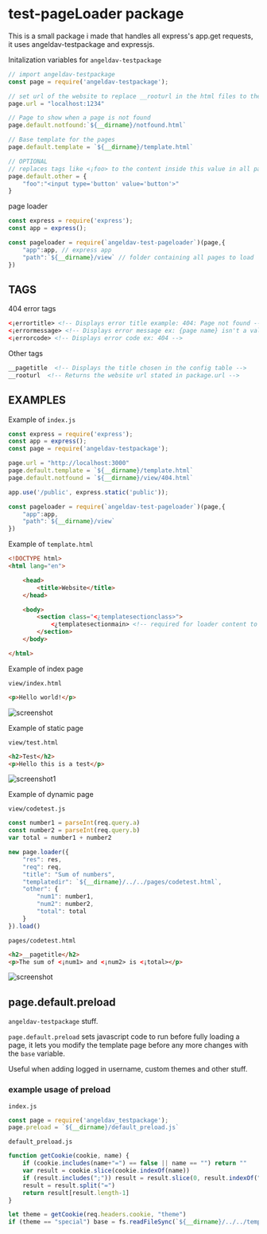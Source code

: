 # test-pageLoader package
This is a small package i made that handles all express's app.get requests, it uses angeldav-testpackage and expressjs.

Initalization variables for ``angeldav-testpackage``
```javascript
// import angeldav-testpackage
const page = require('angeldav-testpackage');

// set url of the website to replace __rooturl in the html files to the chosen url
page.url = "localhost:1234" 

// Page to show when a page is not found
page.default.notfound:`${__dirname}/notfound.html` 

// Base template for the pages
page.default.template = `${__dirname}/template.html` 

// OPTIONAL
// replaces tags like <¡foo> to the content inside this value in all pages
page.default.other = {
    "foo":"<input type='button' value='button'>" 
}
```

page loader
```javascript
const express = require('express');
const app = express();

const pageloader = require(`angeldav-test-pageloader`)(page,{
    "app":app, // express app
    "path":`${__dirname}/view` // folder containing all pages to load
})
```

## TAGS

404 error tags
```html
<¡errortitle> <!-- Displays error title example: 404: Page not found -->
<¡errormessage> <!-- Displays error message ex: {page name} isn't a valid page -->
<¡errorcode> <!-- Displays error code ex: 404 -->
```

Other tags
```html
__pagetitle  <!-- Displays the title chosen in the config table -->
__rooturl  <!-- Returns the website url stated in package.url -->
```

## EXAMPLES

Example of ``index.js``
```javascript
const express = require('express');
const app = express();
const page = require('angeldav-testpackage');

page.url = "http://localhost:3000"
page.default.template = `${__dirname}/template.html`
page.default.notfound = `${__dirname}/view/404.html`

app.use('/public', express.static('public'));

const pageloader = require(`angeldav-test-pageloader`)(page,{
    "app":app,
    "path":`${__dirname}/view`
})
```

Example of ``template.html``
```html
<!DOCTYPE html>
<html lang="en">

    <head>
        <title>Website</title>
    </head>

    <body>
        <section class="<¿templatesectionclass>">
            <¿templatesectionmain> <!-- required for loader content to show -->
        </section>
    </body>

</html>
```
Example of index page

``view/index.html``
```html
<p>Hello world!</p>
```

![screenshot](https://github.com/AngelDav943/test-pageLoader/assets/35638964/99e25d26-948d-4b7e-959c-2c6f505c79e3)

Example of static page

``view/test.html``
```html
<h2>Test</h2>
<p>Hello this is a test</p>
```

![screenshot1](https://github.com/AngelDav943/test-pageLoader/assets/35638964/87726d8c-7f87-4b61-8357-1424b118005a)

Example of dynamic page

``view/codetest.js``
```javascript
const number1 = parseInt(req.query.a)
const number2 = parseInt(req.query.b)
var total = number1 + number2

new page.loader({
    "res": res,
    "req": req,
    "title": "Sum of numbers",
    "templatedir": `${__dirname}/../../pages/codetest.html`,
    "other": {
        "num1": number1,
        "num2": number2,
        "total": total
    }
}).load()
```

``pages/codetest.html``
```html
<h2>__pagetitle</h2>
<p>The sum of <¡num1> and <¡num2> is <¡total></p>
```

![screenshot](https://github.com/AngelDav943/test-pageLoader/assets/35638964/b4f58788-4bc1-4d14-97c3-a83d6661bc02)

## page.default.preload
``angeldav-testpackage`` stuff.

``page.default.preload`` sets javascript code to run before fully loading a page, it lets you modify the template page before any more changes with the ``base`` variable.

Useful when adding logged in username, custom themes and other stuff.

### example usage of preload
``index.js``
```javascript 
const page = require('angeldav_testpackage');
page.preload = `${__dirname}/default_preload.js`
```
``default_preload.js``
```javascript 
function getCookie(cookie, name) {
    if (cookie.includes(name+"=") == false || name == "") return ""
    var result = cookie.slice(cookie.indexOf(name))
    if (result.includes(";")) result = result.slice(0, result.indexOf(";"))
    result = result.split("=")
    return result[result.length-1]
}

let theme = getCookie(req.headers.cookie, "theme")
if (theme == "special") base = fs.readFileSync(`${__dirname}/../../templates/special.html`).toString()
```